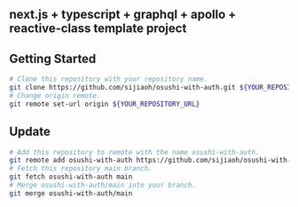 ## next.js + typescript + graphql + apollo + reactive-class template project

## Getting Started

```bash
# Clone this repository with your repository name.
git clone https://github.com/sijiaoh/osushi-with-auth.git ${YOUR_REPOSITORY_NAME}
# Change origin remote.
git remote set-url origin ${YOUR_REPOSITORY_URL}
```

## Update

```bash
# Add this repository to remote with the name osushi-with-auth.
git remote add osushi-with-auth https://github.com/sijiaoh/osushi-with-auth.git
# Fetch this repository main branch.
git fetch osushi-with-auth main
# Merge osushi-with-auth/main into your branch.
git merge osushi-with-auth/main
```
